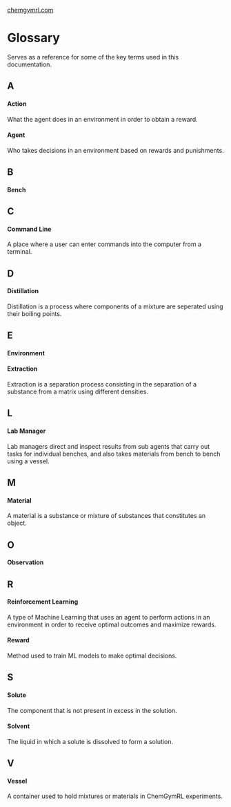 [chemgymrl.com](https://chemgymrl.com/)

# Glossary

Serves as a reference for some of the key terms used in this documentation.

## A

#### Action

What the agent does in an environment in order to obtain a reward.

#### Agent

Who takes decisions in an environment based on rewards and punishments.

## B 

#### Bench

## C

#### Command Line

A place where a user can enter commands into the computer from a terminal.

## D

#### Distillation

Distillation is a process where components of a mixture are seperated using their boiling points.

## E

#### Environment

#### Extraction

Extraction is a separation process consisting in the separation of a substance from a matrix using different densities.

## L

#### Lab Manager

Lab managers direct and inspect results from sub agents that carry out tasks for individual benches, and also takes materials from bench to bench using a vessel.

## M 
 
#### Material

A material is a substance or mixture of substances that constitutes an object. 

## O

#### Observation

## R

#### Reinforcement Learning

A type of Machine Learning that uses an agent to perform actions in an environment in order to receive optimal outcomes and maximize rewards.

#### Reward

Method used to train ML models to make optimal decisions.

## S

#### Solute

The component that is not present in excess in the solution.

#### Solvent

The liquid in which a solute is dissolved to form a solution.

## V

#### Vessel

A container used to hold mixtures or materials in ChemGymRL experiments.
